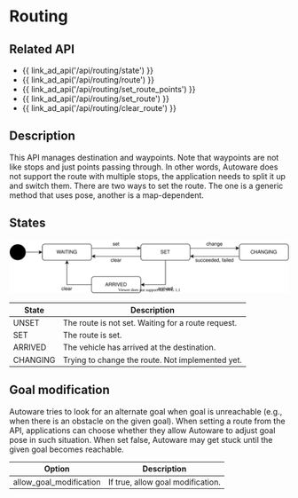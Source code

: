 # Routing

## Related API

- {{ link_ad_api('/api/routing/state') }}
- {{ link_ad_api('/api/routing/route') }}
- {{ link_ad_api('/api/routing/set_route_points') }}
- {{ link_ad_api('/api/routing/set_route') }}
- {{ link_ad_api('/api/routing/clear_route') }}

## Description

This API manages destination and waypoints. Note that waypoints are not like stops and just points passing through.
In other words, Autoware does not support the route with multiple stops, the application needs to split it up and switch them.
There are two ways to set the route. The one is a generic method that uses pose, another is a map-dependent.

## States

![route-state](./routing/state.drawio.svg)

| State    | Description                                        |
| -------- | -------------------------------------------------- |
| UNSET    | The route is not set. Waiting for a route request. |
| SET      | The route is set.                                  |
| ARRIVED  | The vehicle has arrived at the destination.        |
| CHANGING | Trying to change the route. Not implemented yet.   |

## Goal modification

Autoware tries to look for an alternate goal when goal is unreachable (e.g., when there is an obstacle on the given goal). When setting a route from the API, applications can choose whether they allow Autoware to adjust goal pose in such situation. When set false, Autoware may get stuck until the given goal becomes reachable.

| Option                  | Description                       |
| ----------------------- | --------------------------------- |
| allow_goal_modification | If true, allow goal modification. |
